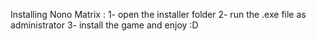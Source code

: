 
Installing Nono Matrix : 
1- open the installer folder
2- run the .exe file as administrator
3- install the game and enjoy :D

